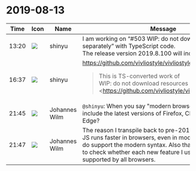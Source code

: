 # 2019-08-13

|Time|Icon|Name|Message|
|---|---|---|---|
|13:20|![](https://avatars.slack-edge.com/2018-04-27/354445776386_e258f5ed5ba887b08668_72.jpg)|shinyu|I am working on “#503 WIP: do not download resources separately” with TypeScript code.<br>The release version 2019.8.100 will include this update.|
|16:37|![](https://avatars.slack-edge.com/2018-04-27/354445776386_e258f5ed5ba887b08668_72.jpg)|shinyu|<https://github.com/vivliostyle/vivliostyle.js/pull/537><br><blockquote>This is TS-converted work of  <br>WIP: do not download resources separately <https://github.com/vivliostyle/vivliostyle.js/pull/503|#503></blockquote>|
|21:45|![](https://secure.gravatar.com/avatar/4bfb46cf7e0d60e07f9d685589e68267.jpg?s=72&d=https%3A%2F%2Fa.slack-edge.com%2Fdf10d%2Fimg%2Favatars%2Fava_0021-72.png)|Johannes Wilm|`@shinyu`: When you say "modern browsers" does that include the latest versions of Firefox, Chrome, Safari and Edge?|
|21:47|![](https://secure.gravatar.com/avatar/4bfb46cf7e0d60e07f9d685589e68267.jpg?s=72&d=https%3A%2F%2Fa.slack-edge.com%2Fdf10d%2Fimg%2Favatars%2Fava_0021-72.png)|Johannes Wilm|The reason I transpile back to pre-2015 JS is that the old JS runs faster in browsers, even in modern browsers that do support the modern syntax. Also that way I don;t need to check whether each new feature I use is being supported by all browsers.|
